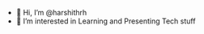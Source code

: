 - 👋 Hi, I’m @harshithrh
- 👀 I’m interested in Learning and Presenting Tech stuff


<!---
harshithrh/harshithrh is a ✨ special ✨ repository because its `README.md` (this file) appears on your GitHub profile.
You can click the Preview link to take a look at your changes.
--->

